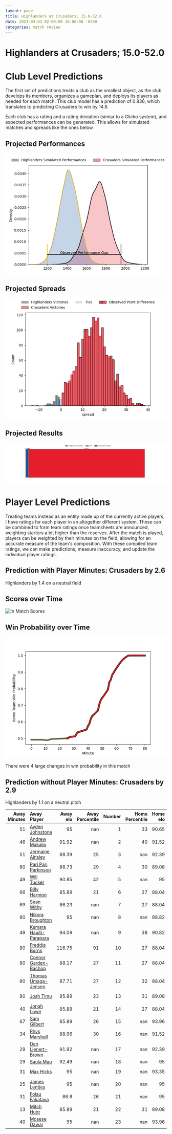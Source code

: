 ```yaml
---  
layout: page  
title: Highlanders at Crusaders; 15.0-52.0  
date: 2023-03-03 02:00:00 18:00:00 -0500  
categories: match review  
---
```

# Highlanders at Crusaders; 15.0-52.0

# Club Level Predictions


The first set of predictions treats a club as the smallest object, as the club develops its members, organizes a gameplan, and deploys its players as needed for each match. This club model has a prediction of 0.836, which translates to predicting Crusaders to win by 14.8.

Each club has a rating and a rating deviation (simiar to a Glicko system), and expected performances can be generated. This allows for simulated matches and spreads like the ones below.
## Projected Performances


![Projected Performances](plots/performances_2023-03-03-Crusaders-Highlanders.png)
## Projected Spreads


![Projected Spreads](plots/spreads_2023-03-03-Crusaders-Highlanders.png)
## Projected Results


![Projected Results](plots/resultbar_2023-03-03-Crusaders-Highlanders.png)
# Player Level Predictions


Treating teams instead as an entity made up of the currently active players, I have ratings for each player in an altogether different system. These can be combined to form team ratings once teamsheets are announced, weighting starters a bit higher than the reserves. After the match is played, players can be weighted by their minutes on the field, allowing for an accurate measure of the team's composition. With these compiled team ratings, we can make predictions, measure inaccuracy, and update the individual player ratings.
## Prediction with Player Minutes: Crusaders by 2.6


Highlanders by 1.4 on a neutral field
## Scores over Time


![In Match Scores](plots/recap_scores_2023-03-03-Crusaders-Highlanders.png)
## Win Probability over Time


![In Match Predictions](plots/recap_prob_2023-03-03-Crusaders-Highlanders.png)

There were 4 large changes in win probability in this match
## Prediction without Player Minutes: Crusaders by 2.9


Highlanders by 1.1 on a neutral pitch



|   Away Minutes | Away Player                                                                 |   Away elo |   Away Percentile |   Number |   Home Percentile |   Home elo | Home Player                                                                 |   Home Minutes |
|---------------:|:----------------------------------------------------------------------------|-----------:|------------------:|---------:|------------------:|-----------:|:----------------------------------------------------------------------------|---------------:|
|             51 | [Ayden Johnstone](..//playerfiles//AydenJohnstone_cleaned.md)               |      95    |               nan |        1 |                33 |      90.65 | [Joe Moody](..//playerfiles//JoeMoody_cleaned.md)                           |             50 |
|             46 | [Andrew Makalio](..//playerfiles//AndrewMakalio_cleaned.md)                 |      91.92 |               nan |        2 |                40 |      91.52 | [Codie Taylor](..//playerfiles//CodieTaylor_cleaned.md)                     |             63 |
|             51 | [Jermaine Ainsley](..//playerfiles//JermaineAinsley_cleaned.md)             |      88.39 |                25 |        3 |               nan |      92.39 | [Tamaiti Williams](..//playerfiles//TamaitiWilliams_cleaned.md)             |             57 |
|             80 | [Pari Pari Parkinson](..//playerfiles//PariPariParkinson_cleaned.md)        |      88.73 |                29 |        4 |                30 |      89.08 | [Scott Barrett](..//playerfiles//ScottBarrett_cleaned.md)                   |             80 |
|             49 | [Will Tucker](..//playerfiles//WillTucker_cleaned.md)                       |      90.85 |                42 |        5 |               nan |      95    | [Sam Whitelock](..//playerfiles//SamWhitelock_cleaned.md)                   |             80 |
|             66 | [Billy Harmon](..//playerfiles//BillyHarmon_cleaned.md)                     |      85.89 |                21 |        6 |                27 |      88.04 | [Ethan Blackadder](..//playerfiles//EthanBlackadder_cleaned.md)             |             57 |
|             69 | [Sean Withy](..//playerfiles//SeanWithy_cleaned.md)                         |      86.23 |               nan |        7 |                27 |      88.04 | [Tom Christie](..//playerfiles//TomChristie_cleaned.md)                     |             80 |
|             80 | [Nikora Broughton](..//playerfiles//NikoraBroughton_cleaned.md)             |      95    |               nan |        8 |               nan |      88.82 | [Christian Lio-Willie](..//playerfiles//ChristianLio-Willie_cleaned.md)     |             57 |
|             49 | [Kemara Hauiti-Parapara](..//playerfiles//KemaraHauiti-Parapara_cleaned.md) |      94.09 |               nan |        9 |                38 |      90.82 | [Mitchell Drummond](..//playerfiles//MitchellDrummond_cleaned.md)           |             50 |
|             80 | [Freddie Burns](..//playerfiles//FreddieBurns_cleaned.md)                   |     116.75 |                91 |       10 |                27 |      88.04 | [Richie Mo'unga](..//playerfiles//RichieMo'unga_cleaned.md)                 |             80 |
|             80 | [Connor Garden-Bachop](..//playerfiles//ConnorGarden-Bachop_cleaned.md)     |      88.17 |                27 |       11 |                27 |      88.04 | [Leicester Fainga'anuku](..//playerfiles//LeicesterFainga'anuku_cleaned.md) |             80 |
|             80 | [Thomas Umaga-Jensen](..//playerfiles//ThomasUmaga-Jensen_cleaned.md)       |      87.71 |                27 |       12 |                32 |      88.04 | [David Havili](..//playerfiles//DavidHavili_cleaned.md)                     |             55 |
|             80 | [Josh Timu](..//playerfiles//JoshTimu_cleaned.md)                           |      85.89 |                23 |       13 |                31 |      89.08 | [Jack Goodhue](..//playerfiles//JackGoodhue_cleaned.md)                     |             14 |
|             40 | [Jonah Lowe](..//playerfiles//JonahLowe_cleaned.md)                         |      85.89 |                21 |       14 |                27 |      88.04 | [Sevu Reece](..//playerfiles//SevuReece_cleaned.md)                         |             80 |
|             67 | [Sam Gilbert](..//playerfiles//SamGilbert_cleaned.md)                       |      85.89 |                26 |       15 |               nan |      93.96 | [Fergus Burke](..//playerfiles//FergusBurke_cleaned.md)                     |             80 |
|             34 | [Rhys Marshall](..//playerfiles//RhysMarshall_cleaned.md)                   |      88.96 |                30 |       16 |               nan |      91.52 | [Brodie McAlister](..//playerfiles//BrodieMcAlister_cleaned.md)             |             17 |
|             29 | [Dan Lienert-Brown](..//playerfiles//DanLienert-Brown_cleaned.md)           |      91.92 |               nan |       17 |               nan |      92.39 | [George Bower](..//playerfiles//GeorgeBower_cleaned.md)                     |             30 |
|             29 | [Saula Mau](..//playerfiles//SaulaMau_cleaned.md)                           |      92.49 |               nan |       18 |               nan |      95    | [Seb Calder](..//playerfiles//SebCalder_cleaned.md)                         |             23 |
|             31 | [Max Hicks](..//playerfiles//MaxHicks_cleaned.md)                           |      95    |               nan |       19 |               nan |      93.35 | [Zach Gallagher](..//playerfiles//ZachGallagher_cleaned.md)                 |             23 |
|             25 | [James Lentjes](..//playerfiles//JamesLentjes_cleaned.md)                   |      95    |               nan |       20 |               nan |      95    | [Sione Havili](..//playerfiles//SioneHavili_cleaned.md)                     |             23 |
|             31 | [Folau Fakatava](..//playerfiles//FolauFakatava_cleaned.md)                 |      86.8  |                26 |       21 |               nan |      95    | [Noah Hotham](..//playerfiles//NoahHotham_cleaned.md)                       |             30 |
|             13 | [Mitch Hunt](..//playerfiles//MitchHunt_cleaned.md)                         |      85.89 |                21 |       22 |                31 |      89.08 | [Braydon Ennor](..//playerfiles//BraydonEnnor_cleaned.md)                   |             66 |
|             40 | [Mosese Dawai](..//playerfiles//MoseseDawai_cleaned.md)                     |      95    |               nan |       23 |               nan |      93.96 | [Macca Springer](..//playerfiles//MaccaSpringer_cleaned.md)                 |             25 |

